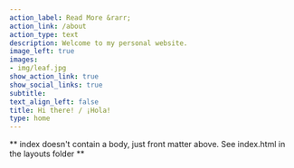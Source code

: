 ```yaml
---
action_label: Read More &rarr;
action_link: /about
action_type: text
description: Welcome to my personal website.
image_left: true
images:
- img/leaf.jpg
show_action_link: true
show_social_links: true
subtitle: 
text_align_left: false
title: Hi there! / ¡Hola!
type: home
---
```


** index doesn't contain a body, just front matter above.
See index.html in the layouts folder **
